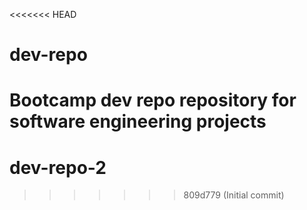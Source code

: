 <<<<<<< HEAD
# dev-repo
Bootcamp dev repo
repository for software engineering projects
=======
# dev-repo-2
>>>>>>> 809d779 (Initial commit)
